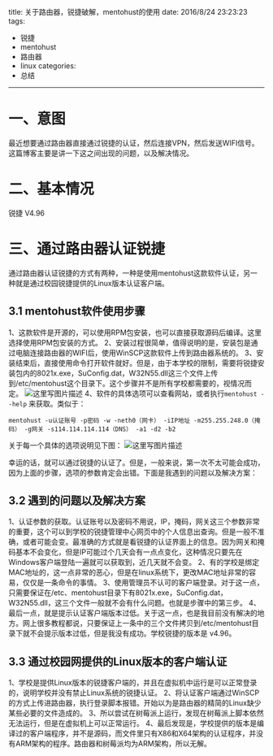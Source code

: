 ﻿title: 关于路由器，锐捷破解，mentohust的使用
date: 2016/8/24 23:23:23
tags: 
- 锐捷
- mentohust
- 路由器
- linux
categories:
- 总结
---
# 一、意图
最近想要通过路由器直接通过锐捷的认证，然后连接VPN，然后发送WIFI信号。这篇博客主要是讲一下这之间出现的问题，以及解决情况。

# 二、基本情况
锐捷 V4.96

# 三、通过路由器认证锐捷
通过路由器认证锐捷的方式有两种，一种是使用mentohust这款软件认证，另一种就是通过校园锐捷提供的Linux版本认证客户端。

<!-- more -->

## 3.1 mentohust软件使用步骤
1、这款软件是开源的，可以使用RPM包安装，也可以直接获取源码后编译。这里选择使用RPM包安装的方式。
2、安装过程很简单，值得说明的是，安装包是通过电脑连接路由器的WIFI后，使用WinSCP这款软件上传到路由器系统的。
3、安装结束后，直接使用命令打开软件就好。但是，由于本学校的限制，需要将锐捷安装包内的8021x.exe，SuConfig.dat，W32N55.dll这三个文件上传到/etc/mentohust这个目录下。这个步骤并不是所有学校都需要的，视情况而定。
![这里写图片描述](http://p7tst3obo.bkt.clouddn.com/20160820192331858?imageView2/0/interlace/1/q/100|watermark/2/text/Y3lhbmcudGVjaA==/font/Y29uc29sYXM=/fontsize/720/fill/I0Q0RUVGMQ==/dissolve/69/gravity/SouthEast/dx/10/dy/10)
4、软件的具体选项可以查看网站，或者执行`mentohust --help` 来获取。类似于：
```
mentohust -u认证账号 -p密码 -w -neth0（网卡） -iIP地址 -m255.255.248.0（掩码） -g网关 -s114.114.114.114（DNS） -a1 -d2 -b2
```
关于每一个具体的选项说明见下图：
![这里写图片描述](http://p7tst3obo.bkt.clouddn.com/20160820191946087?imageView2/0/interlace/1/q/100|watermark/2/text/Y3lhbmcudGVjaA==/font/Y29uc29sYXM=/fontsize/720/fill/I0Q0RUVGMQ==/dissolve/69/gravity/SouthEast/dx/10/dy/10)

幸运的话，就可以通过锐捷的认证了。但是，一般来说，第一次不太可能会成功，因为上面的步骤，选项的参数肯定会出错。下面是我遇到的问题以及解决方案：
## 3.2 遇到的问题以及解决方案
1、认证参数的获取。认证账号以及密码不用说，IP，掩码，网关这三个参数非常的重要，这个可以到学校的锐捷管理中心网页中的个人信息出查询。但是一般不准确，或者可能会变。最准确的方式就是看锐捷的认证界面上的信息。因为网关和掩码基本不会变化，但是IP可能过个几天会有一点点变化，这种情况只要先在Windows客户端登陆一遍就可以获取到，近几天就不会变。
2、有的学校是绑定MAC地址的，这一点非常的恶心，但是在linux系统下，更改MAC地址非常的容易，仅仅是一条命令的事情。
3、使用管理员不认可的客户端登录。对于这一点，只需要保证在/etc、mentohust目录下有8021x.exe，SuConfig.dat，W32N55.dll，这三个文件一般就不会有什么问题。也就是步骤中的第三步。
4、最后一点，就是提示认证客户端版本过低。关于这一点，也是我目前没有解决的地方。网上很多教程都说，只要保证上一条中的三个文件拷贝到/etc/mentohust目录下就不会提示版本过低，但是我没有成功。学校锐捷的版本是	v4.96。

## 3.3 通过校园网提供的Linux版本的客户端认证
1、学校是提供Linux版本的锐捷客户端的，并且在虚拟机中运行是可以正常登录的，说明学校并没有禁止Linux系统的锐捷认证。
2、将认证客户端通过WinSCP的方式上传进路由器，执行登录脚本报错。开始以为是路由器的精简的Linux缺少某些必要的文件造成的。
3、所以尝试在树莓派上运行，发现在树莓派上脚本依然无法运行，但是在虚拟机上可以正常运行。
4、最后发现是，学校提供的版本是编译过的客户端程序，并不是源码，而文件里只有X86和X64架构的认证程序，并没有ARM架构的程序。路由器和树莓派均为ARM架构，所以无解。
























